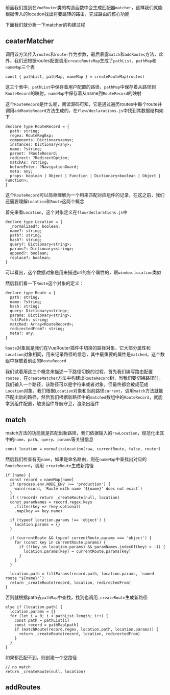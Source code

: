 前面我们提到在`VueRouter`类的构造函数中会生成匹配器`matcher`，这样我们就能根据传入的location找出将要跳转的路由，完成路由的核心功能

下面我们就分析一下matcher的构建过程

## ceaterMatcher

调用该方法传入`routes`和`router`作为参数，最后暴露`match`和`addRoutes`方法，此外，我们还根据routes配置调用`createRouteMap`生成了`pathList`、`pathMap`和`nameMap`三个表
```
const { pathList, pathMap, nameMap } = createRouteMap(routes)
```

这三个表中，`pathList`中保存着用户配置的路径，`pathMap`中保存着从路径到`RouteRecord`的映射，`nameMap`中保存着从name到`RouteRecord`的映射

这个`RouteRecord`是什么呢，阅读源码可知，它是通过遍历routes中每个route并调用`addRouteRecord`方法生成的，在`flow/declarations.js`中找到其数据结构如下：
```
declare type RouteRecord = {
  path: string;
  regex: RouteRegExp;
  components: Dictionary<any>;
  instances: Dictionary<any>;
  name: ?string;
  parent: ?RouteRecord;
  redirect: ?RedirectOption;
  matchAs: ?string;
  beforeEnter: ?NavigationGuard;
  meta: any;
  props: boolean | Object | Function | Dictionary<boolean | Object | Function>;
}
```

这个`RouteRecord`可以简单理解为一个用来匹配对应组件的记录，在这之前，我们还需要理解`Location`和`Route`这两个概念

首先来看`Location`，这个对象定义在`flow/declarations.js`中
```
declare type Location = {
  _normalized?: boolean;
  name?: string;
  path?: string;
  hash?: string;
  query?: Dictionary<string>;
  params?: Dictionary<string>;
  append?: boolean;
  replace?: boolean;
}
```

可以看出，这个数据对象是用来描述url的各个属性的，跟`window.location`类似

然后我们看一下`Route`这个对象的定义：
```
declare type Route = {
  path: string;
  name: ?string;
  hash: string;
  query: Dictionary<string>;
  params: Dictionary<string>;
  fullPath: string;
  matched: Array<RouteRecord>;
  redirectedFrom?: string;
  meta?: any;
}
```

`Route`对象就是我们在VueRouter插件中切换的路径对象，它大部分属性和`Location`对象相同，用来记录路径的信息，其中最重要的属性是`matched`，这个数组中存放着前面的`RouteRecord`

我们试着用这三个概念来描述一下路径切换的过程，首先我们编写路由配置`routes`，在`createMatcher`方法中构建出`RouteRecord`树，当我们要切换路径时，我们输入一个路径，该路径可以是字符串或者对象，但最终都会被规范成`Location`对象，我们根据`Location`对象和当前路径`current`，调用`match`方法就能匹配出新的路径，然后我们根据新路径中的`matched`数组中的`RouteRecord`，就能拿到组件配置，触发组件导航守卫，渲染出组件

## match

match方法的功能就是匹配出新路径，我们依据输入的`rawLocation`，规范化出其中的`name`、`path`、`query`、`params`等关键信息
```
const location = normalizeLocation(raw, currentRoute, false, router)
```

然后我们检查有无`name`，如果是命名路由，则在`nameMap`中查找出对应的`RouteRecord`，调用`_createRoute`生成新路径
```
if (name) {
  const record = nameMap[name]
  if (process.env.NODE_ENV !== 'production') {
    warn(record, `Route with name '${name}' does not exist`)
  }
  if (!record) return _createRoute(null, location)
  const paramNames = record.regex.keys
    .filter(key => !key.optional)
    .map(key => key.name)

  if (typeof location.params !== 'object') {
    location.params = {}
  }

  if (currentRoute && typeof currentRoute.params === 'object') {
    for (const key in currentRoute.params) {
      if (!(key in location.params) && paramNames.indexOf(key) > -1) {
        location.params[key] = currentRoute.params[key]
      }
    }
  }

  location.path = fillParams(record.path, location.params, `named route "${name}"`)
  return _createRoute(record, location, redirectedFrom)
}
```

否则就根据path去`pathMap`中查找，找到也调用`_createRoute`生成新路径
```
else if (location.path) {
  location.params = {}
  for (let i = 0; i < pathList.length; i++) {
    const path = pathList[i]
    const record = pathMap[path]
    if (matchRoute(record.regex, location.path, location.params)) {
      return _createRoute(record, location, redirectedFrom)
    }
  }
}
```

如果都匹配不到，则创建一个空路径
```
// no match
return _createRoute(null, location)
```

## addRoutes
